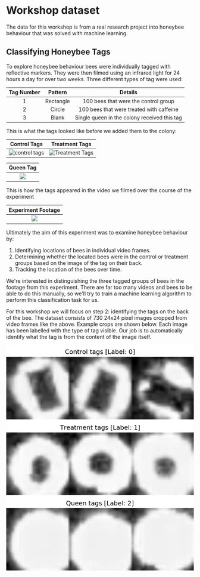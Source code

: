 # Workshop dataset

The data for this workshop is from a real research project into honeybee behaviour that was solved with machine learning.

## Classifying Honeybee Tags

To explore honeybee behaviour bees were individually tagged with reflective markers. They were then filmed using an infrared light for 24 hours a day for over two weeks. Three different types of tag were used:

Tag Number             |  Pattern   | Details
:-------------------------:|:-------------------------: | :-------------------------:
1  |  Rectangle | 100 bees that were the control group
2  |  Circle    | 100 bees that were treated with caffeine
3  | Blank      | Single queen in the colony received this tag

This is what the tags looked like before we added them to the colony:

Control Tags             |  Treatment Tags
:-------------------------:|:-------------------------:
![control tags](images/tag1.jpg)  |  ![Treatment Tags](images/tag2.jpg)

Queen Tag             |
:-------------------------:|
![](images/queen.jpg)  |

This is how the tags appeared in the video we filmed over the course of the experiment

Experiment Footage             |
:-------------------------:|
![](images/beehive.png)  |


Ultimately the aim of this experiment was to examine honeybee behaviour by:

1. Identifying locations of bees in individual video frames.
2. Determining whether the located bees were in the control or treatment groups based on the image of the tag on their back.
3. Tracking the location of the bees over time.

We're interested in distinguishing the three tagged groups of bees in the footage from this experiment. There are far too many videos and bees to be able to do this manually, so we'll try to train a machine learning algorithm to perform this classification task for us. 

For this workshop we will focus on step 2: identifying the tags on the back of the bee. The dataset consists of 730 24x24 pixel images cropped from video frames like the above. Example crops are shown below. Each image has been labelled with the type of tag visible. Our job is to automatically identify what the tag is from the content of the image itself.

![](images/example_images.png)

